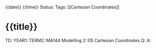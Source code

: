 {{date}} {{time}}
Status: 
Tags: [[Cartesian Coordinates]]
# {{title}}

TD: YEAR1::TERM2::MA144 Modelling 2::05 Cartesian Coordinates
Q: 
A: 